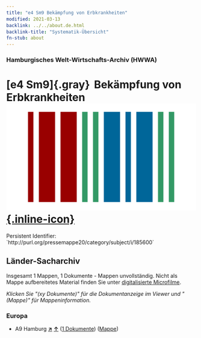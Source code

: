 ```yaml
---
title: "e4 Sm9 Bekämpfung von Erbkrankheiten"
modified: 2021-03-13
backlink: ../../about.de.html
backlink-title: "Systematik-Übersicht"
fn-stub: about
---
```


### Hamburgisches Welt-Wirtschafts-Archiv (HWWA)

# [e4 Sm9]{.gray}&#8201; Bekämpfung von Erbkrankheiten &#160; [![Wikidata](/images/Wikidata-logo.svg "Wikidata"){.inline-icon}](http://www.wikidata.org/entity/Q104699294)

<div class="hint">Persistent Identifier: `http://purl.org/pressemappe20/category/subject/i/185600`</div>







## Länder-Sacharchiv




Insgesamt 1 Mappen, 1 Dokumente - Mappen unvollständig.
Nicht als Mappe aufbereitetes Material finden Sie unter [digitalisierte Microfilme](/film/h1_sh.de.html).

_Klicken Sie "(xy Dokumente)" für die Dokumentanzeige im Viewer und "(Mappe)" für Mappeninformation._




### Europa

- A9 Hamburg [**&nearr;**](../../../geo/i/140905/about.de.html "Hamburg (alle Mappen)") [**&uarr;**](../../../geo/about.de.html#A9 "Ländersystematik") (<a href="https://pm20.zbw.eu/iiifview/folder/sh/140905,185600" title="über: Hamburg : Bekämpfung von Erbkrankheiten" target="_blank">1 Dokumente</a>) ([Mappe](../../../../folder/sh/1409xx/140905/1856xx/185600/about.de.html))








